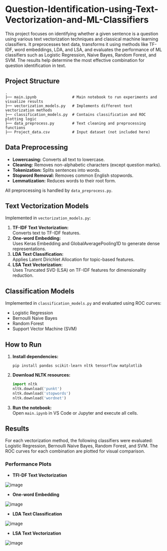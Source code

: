 # Question-Identification-using-Text-Vectorization-and-ML-Classifiers
This project focuses on identifying whether a given sentence is a question using various text vectorization techniques and classical machine learning classifiers. It preprocesses text data, transforms it using methods like TF-IDF, word embeddings, LDA, and LSA, and evaluates the performance of ML classifiers such as Logistic Regression, Naive Bayes, Random Forest, and SVM. The results help determine the most effective combination for question identification in text.

## Project Structure

```
.
├── main.ipynb                # Main notebook to run experiments and visualize results
├── vectorization_models.py   # Implements different text vectorization methods
├── classification_models.py  # Contains classification and ROC plotting logic
├── data_preprocess.py        # Text cleaning and preprocessing functions
├── Project_data.csv          # Input dataset (not included here)
```

## Data Preprocessing

- **Lowercasing:** Converts all text to lowercase.
- **Cleaning:** Removes non-alphabetic characters (except question marks).
- **Tokenization:** Splits sentences into words.
- **Stopword Removal:** Removes common English stopwords.
- **Lemmatization:** Reduces words to their root form.

All preprocessing is handled by `data_preprocess.py`.

## Text Vectorization Models

Implemented in `vectorization_models.py`:

1. **TF-IDF Text Vectorization:**  
   Converts text to TF-IDF features.
2. **One-word Embedding:**  
   Uses Keras Embedding and GlobalAveragePooling1D to generate dense representations.
3. **LDA Text Classification:**  
   Applies Latent Dirichlet Allocation for topic-based features.
4. **LSA Text Vectorization:**  
   Uses Truncated SVD (LSA) on TF-IDF features for dimensionality reduction.


## Classification Models

Implemented in `classification_models.py` and evaluated using ROC curves:

- Logistic Regression
- Bernoulli Naive Bayes
- Random Forest
- Support Vector Machine (SVM)

## How to Run

1. **Install dependencies:**
   ```
   pip install pandas scikit-learn nltk tensorflow matplotlib
   ```
2. **Download NLTK resources:**
   ```python
   import nltk
   nltk.download('punkt')
   nltk.download('stopwords')
   nltk.download('wordnet')
   ```
3. **Run the notebook:**  
   Open `main.ipynb` in VS Code or Jupyter and execute all cells.

## Results   

For each vectorization method, the following classifiers were evaluated: Logistic Regression, Bernoulli Naive Bayes, Random Forest, and SVM. The ROC curves for each combination are plotted for visual comparison.

### Performance Plots
- **TFI-DF Text Vectorization**

![image](https://github.com/user-attachments/assets/3f852205-2f5b-4ab6-bbb9-ca4d600b1a24)

- **One-word Embedding**

![image](https://github.com/user-attachments/assets/267ba4b4-823b-419b-9fa2-efb0947fe230)

- **LDA Text Classification**

![image](https://github.com/user-attachments/assets/cf18cca2-0ded-4399-8c69-a4245a028a3c)

- **LSA Text Vectorization**

![image](https://github.com/user-attachments/assets/eaedb6b1-d5e6-4058-9374-996a4bc2632e)









